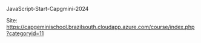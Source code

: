 JavaScript-Start-Capgmini-2024


Site: https://capgeminischool.brazilsouth.cloudapp.azure.com/course/index.php?categoryid=11

